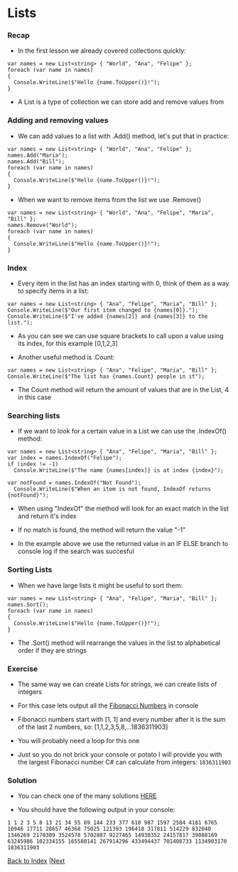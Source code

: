 # Lists

### Recap

* In the first lesson we already covered collections quickly:

```
var names = new List<string> { "World", "Ana", "Felipe" };
foreach (var name in names)
{
  Console.WriteLine($"Hello {name.ToUpper()}!");
}
```

* A  List<T> is a type of collection we can store add and remove values from

### Adding and removing values

* We can add values to a list with .Add() method, let's put that in practice:

```
var names = new List<string> { "World", "Ana", "Felipe" };
names.Add("Maria");
names.Add("Bill");
foreach (var name in names)
{
  Console.WriteLine($"Hello {name.ToUpper()}!");
}
```

* When we want to remove items from the list we use .Remove()

```
var names = new List<string> { "World", "Ana", "Felipe", "Maria", "Bill" };
names.Remove("World");
foreach (var name in names)
{
  Console.WriteLine($"Hello {name.ToUpper()}!");
}
```

### Index

* Every item in the list has an index starting with 0, think of them as a way to specify items in a list:

```
var names = new List<string> { "Ana", "Felipe", "Maria", "Bill" };
Console.WriteLine($"Our first item changed to {names[0]}.");
Console.WriteLine($"I've added {names[2]} and {names[3]} to the list.");
```

* As you can see we can use square brackets to call upon a value using its index, for this example [0,1,2,3]

* Another useful method is .Count:

```
var names = new List<string> { "Ana", "Felipe", "Maria", "Bill" };
Console.WriteLine($"The list has {names.Count} people in it");
```

* The Count method will return the amount of values that are in the List, 4 in this case

### Searching lists

* If we want to look for a certain value in a List we can use the .IndexOf() method:

```
var names = new List<string> { "Ana", "Felipe", "Maria", "Bill" };
var index = names.IndexOf("Felipe");
if (index != -1)
  Console.WriteLine($"The name {names[index]} is at index {index}");

var notFound = names.IndexOf("Not Found");
  Console.WriteLine($"When an item is not found, IndexOf returns {notFound}");
```

* When using "IndexOf" the method will look for an exact match in the list and return it's index

* If no match is found, the method will return the value "-1"

* In the example above we use the returned value in an IF ELSE branch to console log if the search was succesful

### Sorting Lists

* When we have large lists it might be useful to sort them:

```
var names = new List<string> { "Ana", "Felipe", "Maria", "Bill" };
names.Sort();
foreach (var name in names)
{
  Console.WriteLine($"Hello {name.ToUpper()}!");
}
```

* The .Sort() method will rearrange the values in the list to alphabetical order if they are strings

### Exercise

* The same way we can create Lists<T> for strings, we can create lists of integers

* For this case lets output all the [Fibonacci Numbers](https://en.wikipedia.org/wiki/Fibonacci_number) in console

* Fibonacci numbers start with [1, 1] and every number after it is the sum of the last 2 numbers, so: [1,1,2,3,5,8,...1836311903]

* You will probably need a loop for this one

* Just so you do not brick your console or potato I will provide you with the largest Fibonacci number C# can calculate from integers: `1836311903`

### Solution

* You can check one of the many solutions [HERE](example-1.md)

* You should have the following output in your console:

`1
 1
 2
 3
 5
 8
 13
 21
 34
 55
 89
 144
 233
 377
 610
 987
 1597
 2584
 4181
 6765
 10946
 17711
 28657
 46368
 75025
 121393
 196418
 317811
 514229
 832040
 1346269
 2178309
 3524578
 5702887
 9227465
 14930352
 24157817
 39088169
 63245986
 102334155
 165580141
 267914296
 433494437
 701408733
 1134903170
 1836311903`
 
 [Back to Index](index.md) |[Next](lists.md)